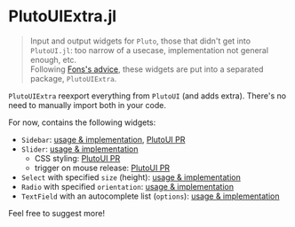 # PlutoUIExtra.jl

> Input and output widgets for `Pluto`, those that didn't get into `PlutoUI.jl`: too narrow of a usecase, implementation not general enough, etc. \
Following [Fons's advice](https://github.com/JuliaPluto/PlutoUI.jl/pull/257#issuecomment-1577995821), these widgets are put into a separated package, `PlutoUIExtra`.

`PlutoUIExtra` reexport everything from `PlutoUI` (and adds extra). There's no need to manually import both in your code.

For now, contains the following widgets:
- `Sidebar`: [usage & implementation](https://aplavin.github.io/PlutoUIExtra.jl/src/sidebar.html), [PlutoUI PR](https://github.com/JuliaPluto/PlutoUI.jl/pull/257)
- `Slider`: [usage & implementation](https://aplavin.github.io/PlutoUIExtra.jl/src/slider.html)
  - CSS styling: [PlutoUI PR](https://github.com/JuliaPluto/PlutoUI.jl/pull/258)
  - trigger on mouse release: [PlutoUI PR](https://github.com/JuliaPluto/PlutoUI.jl/pull/268)
- `Select` with specified `size` (height): [usage & implementation](https://aplavin.github.io/PlutoUIExtra.jl/src/select.html)
- `Radio` with specified `orientation`: [usage & implementation](https://aplavin.github.io/PlutoUIExtra.jl/src/radio.html)
- `TextField` with an autocomplete list (`options`): [usage & implementation](https://aplavin.github.io/PlutoUIExtra.jl/src/textfield.html)

Feel free to suggest more!
